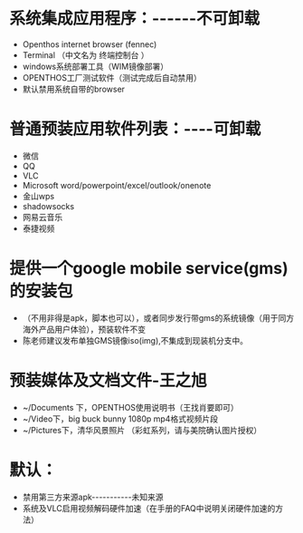 
# 系统集成应用程序：------不可卸载
- Openthos internet browser (fennec)
- Terminal （中文名为 终端控制台 ）
- windows系统部署工具（WIM镜像部署）
- OPENTHOS工厂测试软件（测试完成后自动禁用）
- 默认禁用系统自带的browser

# 普通预装应用软件列表：----可卸载
- 微信
- QQ
- VLC
- Microsoft word/powerpoint/excel/outlook/onenote
- 金山wps
- shadowsocks
- 网易云音乐
- 泰捷视频


# 提供一个google mobile service(gms)的安装包
- （不用非得是apk，脚本也可以），或者同步发行带gms的系统镜像（用于同方海外产品用户体验），预装软件不变
-  陈老师建议发布单独GMS镜像iso(img),不集成到现装机分支中。

# 预装媒体及文档文件-王之旭
- ~/Documents 下，OPENTHOS使用说明书（王找肖要即可）
- ~/Video下，big buck bunny 1080p mp4格式视频片段
- ~/Pictures下，清华风景照片 （彩虹系列，请与美院确认图片授权）

# 默认：
- 禁用第三方来源apk-----------未知来源
- 系统及VLC启用视频解码硬件加速（在手册的FAQ中说明关闭硬件加速的方法）
